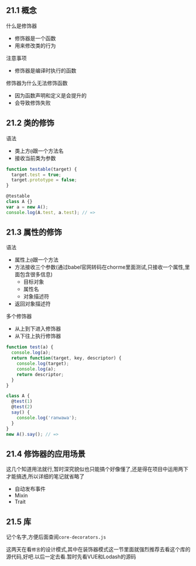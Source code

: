 ## 21.1 概念
什么是修饰器
- 修饰器是一个函数
- 用来修改类的行为

注意事项
- 修饰器是编译时执行的函数

修饰器为什么无法修饰函数
- 因为函数声明和定义是会提升的
- 会导致修饰失败

## 21.2 类的修饰
语法
- 类上方`@`跟一个方法名
- 接收当前类为参数
```javascript
function testable(target) {
  target.test = true;
  target.prototype = false;
}

@testable
class A {}
var a = new A();
console.log(A.test, a.test); // =>
```

## 21.3 属性的修饰
语法
- 属性上`@`跟一个方法
- 方法接收三个参数(通过babel官网转码在chorme里面测试,只接收一个属性,里面包含很多信息)
  - 目标对象
  - 属性名
  - 对象描述符
- 返回对象描述符

多个修饰器
- 从上到下进入修饰器
- 从下往上执行修饰器

```javascript
function test(a) {
  console.log(a);
  return function(target, key, descriptor) {
    console.log(target);
    console.log(a);
    return descriptor;
  }
}

class A {
  @test(1)
  @test(2)
  say() {
    console.log('ranwawa');
  }
}
new A().say(); // =>
```

## 21.4 修饰器的应用场景
这几个知道用法就行,暂时深究貌似也只能搞个好像懂了,还是得在项目中运用两下才能搞透,所以详细的笔记就省略了
- 自动发布事件
- Mixin
- Trait

## 21.5 库
记个名字,方便后面查阅`core-decorators.js`

这两天在看`修言`的设计模式,其中在装饰器模式这一节里面就强烈推荐去看这个库的源代码,好吧.以后一定去看.暂时先看VUE和Lodash的源码